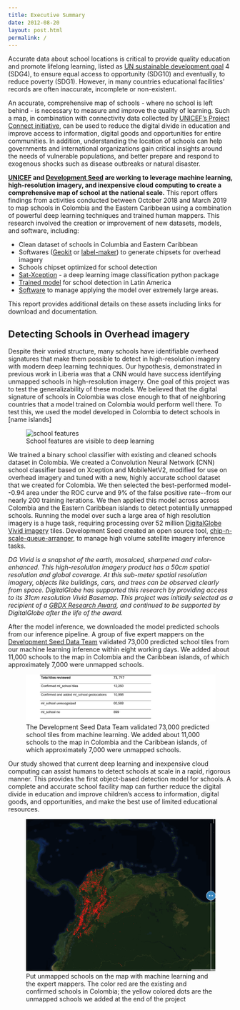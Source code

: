 ```yaml
---
title: Executive Summary
date: 2012-08-20
layout: post.html
permalink: /
---
```


Accurate data about school locations is critical to provide quality education and promote lifelong learning, listed as [UN sustainable development goal](https://sustainabledevelopment.un.org/?menu=1300) 4 (SDG4), to ensure equal access to opportunity (SDG10) and eventually, to reduce poverty (SDG1). However, in many countries educational facilities’ records are often inaccurate, incomplete or non-existent.

An accurate, comprehensive map of schools - where no school is left behind - is necessary to measure and improve the quality of learning. Such a map, in combination with connectivity data collected by [UNICEF’s Project Connect initiative](https://www.unicef.org/innovation/school-mapping), can be used to reduce the digital divide in education and improve access to information, digital goods and opportunities for entire communities. In addition, understanding the location of schools can help governments and international organizations gain critical insights around the needs of vulnerable populations, and better prepare and respond to exogenous shocks such as disease outbreaks or natural disaster.

**[UNICEF](https://www.unicef.org/) and [Development Seed](http://devseed.com/doc-seed) are working to leverage machine learning, high-resolution imagery, and inexpensive cloud computing to create a comprehensive map of school at the national scale.** This report offers findings from activities conducted between October 2018 and March 2019 to map schools in Colombia and the Eastern Caribbean using a combination of powerful deep learning techniques and trained human mappers. This research involved the creation or improvement of new datasets, models, and software, including:
- Clean dataset of schools in Columbia and Eastern Caribbean
- Softwares ([Geokit](https://github.com/developmentseed/geokit#features-to-tiles) or [label-maker](https://github.com/developmentseed/label-maker)) to generate chipsets for overhead imagery
- Schools chipset optimized for school detection
- [Sat-Xception](http://devseed.com/unicef-school-docs/methodology/sat-xception-and-the-school-classifier/) - a deep learning image classification python package
- [Trained model](https://cloud.docker.com/u/geoyi/repository/docker/geoyi/2nd_sat_xception_tf-serving_gpu) for school detection in Latin America
- [Software](https://github.com/developmentseed/chip-n-scale-queue-arranger) to manage applying the model over extremely large areas.

This report provides additional details on these assets including links for download and documentation.

## Detecting Schools in Overhead imagery
Despite their varied structure, many schools have identifiable overhead signatures that make them possible to detect in high-resolution imagery with modern deep learning techniques. Our hypothesis, demonstrated in previous work in Liberia was that a CNN would have success identifying unmapped schools in high-resolution imagery. One goal of this project was to test the generalizability of these models. We believed that the digital signature of schools in Colombia was close enough to that of neighboring countries that a model trained on Colombia would perform well there. To test this, we used the model developed in Colombia to detect schools in [name islands]

<figure class="align-center">
	<img src="/assets/graphics/content/methodology/school_features.png" alt="school features" />
	<figcaption>School features are visible to deep learning</figcaption>
</figure>

We trained a binary school classifier with existing and cleaned schools dataset in Colombia. We created a Convolution Neural Network (CNN) school classifier based on Xception and MobileNetV2, modified for use on overhead imagery and tuned with a new, highly accurate school dataset that we created for Colombia. We then selected the best-performed model--0.94 area under the ROC curve and 9% of the false positive rate--from our nearly 200 training iterations. We then applied this model across across Colombia and the Eastern Caribbean islands to detect potentially unmapped schools. Running the model over such a large area of high resolution imagery is a huge task, requiring processing over 52 million [DigitalGlobe Vivid imagery](https://mapsapidocs.digitalglobe.com/docs/imagery-and-basemaps) tiles. Development Seed created an open source tool,  [chip-n-scale-queue-arranger](https://github.com/developmentseed/chip-n-scale-queue-arranger), to manage high volume satellite imagery inference tasks.

*DG Vivid is a snapshot of the earth, mosaiced, sharpened and color-enhanced. This high-resolution imagery product has a 50cm spatial resolution and global coverage. At this sub-meter spatial resolution imagery, objects like buildings, cars, and trees can be observed clearly from space. DigitalGlobe has supported this research by providing access to its 31cm resolution Vivid Basemap. This project was initially selected as a recipient of a [GBDX Research Award](http://blog.digitalglobe.com/industry/gbdx-for-sustainability-challenge-mapping-every-school-in-the-world-and-reducing-the-digital-divide-in-education/), and continued to be supported by DigitalGlobe after the life of the award.*

After the model inference, we downloaded the model predicted schools from our inference pipeline. A group of five expert mappers on the [Development Seed Data Team](https://medium.com/devseed/announcing-devseed-data-1a3d8102cb23) validated 73,000 predicted school tiles from our machine learning inference within eight working days. We added about 11,000 schools to the map in Colombia and the Caribbean islands, of which approximately 7,000 were unmapped schools.

<figure class="align-center">
	<img src="/assets/graphics/content/results/table-2.png" alt="stats of ml schools" />
	<figcaption>The Development Seed Data Team validated 73,000 predicted school tiles from machine learning. We added about 11,000 schools to the map in Colombia and the Caribbean islands, of which approximately 7,000 were unmapped schools.</figcaption>
</figure>

Our study showed that current deep learning and inexpensive cloud computing can assist humans to detect schools at scale in a rapid, rigorous manner. This provides the first object-based detection model for schools. A complete and accurate school facility map can further reduce the digital divide in education and improve children’s access to information, digital goods, and opportunities, and make the best use of limited educational resources.

<figure class="align-center">
	<img src="/assets/graphics/content/results/unicef-final_schools.gif" alt="Put unmapped schools on the map with machine learning" />
	<figcaption> Put unmapped schools on the map with machine learning and the expert mappers. The color red are the existing and confirmed schools in Colombia; the yellow colored dots are the unmapped schools we added at the end of the project</figcaption>
</figure>
